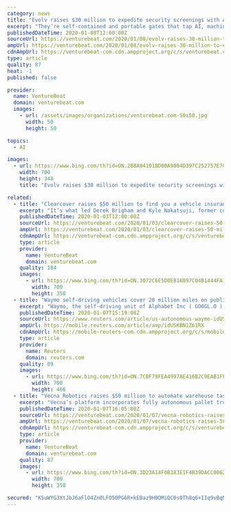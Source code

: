 ```yaml
---
category: news
title: "Evolv raises $30 million to expedite security screenings with AI"
excerpt: "They’re self-contained and portable gates that tap AI, machine learning, and millimeter wave sensors to expedite security screenings in high-traffic places. The founders evidently are not the only people who believe in the products. Evolv this morning announced that it’s raised over $30 million in series C growth capital with participation ..."
publishedDateTime: 2020-01-08T12:00:00Z
sourceUrl: https://venturebeat.com/2020/01/08/evolv-raises-30-million-to-expedite-security-screenings-with-ai/
ampUrl: https://venturebeat.com/2020/01/08/evolv-raises-30-million-to-expedite-security-screenings-with-ai/amp/
cdnAmpUrl: https://venturebeat-com.cdn.ampproject.org/c/s/venturebeat.com/2020/01/08/evolv-raises-30-million-to-expedite-security-screenings-with-ai/amp/
type: article
quality: 87
heat: -1
published: false

provider:
  name: VentureBeat
  domain: venturebeat.com
  images:
    - url: /assets/images/organizations/venturebeat.com-50x50.jpg
      width: 50
      height: 50

topics:
  - AI

images:
  - url: https://www.bing.com/th?id=ON.2B8A04101BD0BA9084D397C252757E7C
    width: 700
    height: 348
    title: "Evolv raises $30 million to expedite security screenings with AI"

related:
  - title: "Clearcover raises $50 million to find you a vehicle insurance policy with AI"
    excerpt: "It’s what led Derek Brigham and Kyle Nakatsuji, former colleagues at American Family Insurance, to cofound Clearcover in 2016. The Chicago, Illinois-based startup taps an AI tool (SmartCover) trained on millions of data points to match vehicle owners with affordable insurance policies, and to expedite the claims-filing process with instant ..."
    publishedDateTime: 2020-01-03T12:00:00Z
    sourceUrl: https://venturebeat.com/2020/01/03/clearcover-raises-50-million-to-find-you-a-vehicle-insurance-policy-with-ai/
    ampUrl: https://venturebeat.com/2020/01/03/clearcover-raises-50-million-to-find-you-a-vehicle-insurance-policy-with-ai/amp/
    cdnAmpUrl: https://venturebeat-com.cdn.ampproject.org/c/s/venturebeat.com/2020/01/03/clearcover-raises-50-million-to-find-you-a-vehicle-insurance-policy-with-ai/amp/
    type: article
    provider:
      name: VentureBeat
      domain: venturebeat.com
    quality: 184
    images:
      - url: https://www.bing.com/th?id=ON.3072C6E5D0E816897C04B1444FA1F84A
        width: 700
        height: 350
  - title: "Waymo self-driving vehicles cover 20 million miles on public roads"
    excerpt: "Waymo, the self-driving unit of Alphabet Inc ( GOOGL.O ), said its vehicles had covered more than 20 million miles (32.2 million km) on public roads since its creation in 2009. “It took us a decade to drive the first 10 million miles but just over one year to complete these last 10 million,"
    publishedDateTime: 2020-01-07T15:19:00Z
    sourceUrl: https://www.reuters.com/article/us-autonomous-waymo-idUSKBN1Z61RX
    ampUrl: https://mobile.reuters.com/article/amp/idUSKBN1Z61RX
    cdnAmpUrl: https://mobile-reuters-com.cdn.ampproject.org/c/s/mobile.reuters.com/article/amp/idUSKBN1Z61RX
    type: article
    provider:
      name: Reuters
      domain: reuters.com
    quality: 89
    images:
      - url: https://www.bing.com/th?id=ON.7CBF79FEA4997AE416B2C9EAB1FFD8C0
        width: 700
        height: 466
  - title: "Vecna Robotics raises $50 million to automate warehouse tasks with AI"
    excerpt: "Vecna’s platform incorporates fully autonomous pallet trucks and tow tractors to maximize efficiency. To this end, a component called Pivotal — an AI-based orchestration agent — manages fleets while interfacing with human workers and other equipment to optimize freight capacity, increase warehouse capacity, and cut down on waste."
    publishedDateTime: 2020-01-07T16:05:00Z
    sourceUrl: https://venturebeat.com/2020/01/07/vecna-robotics-raises-50-million-to-automate-warehouse-tasks-with-ai/
    ampUrl: https://venturebeat.com/2020/01/07/vecna-robotics-raises-50-million-to-automate-warehouse-tasks-with-ai/amp/
    cdnAmpUrl: https://venturebeat-com.cdn.ampproject.org/c/s/venturebeat.com/2020/01/07/vecna-robotics-raises-50-million-to-automate-warehouse-tasks-with-ai/amp/
    type: article
    provider:
      name: VentureBeat
      domain: venturebeat.com
    quality: 87
    images:
      - url: https://www.bing.com/th?id=ON.3D23A14F0B183E1F4B39DACC00629878
        width: 700
        height: 350

secured: "KSuWYG3XtJbJ6aFlO4Zn0LFO5OPG6R+kEBaz9H0OMiQC0s0Th8q6+IIq9vBqN2pBANpBmOiItadCkXTMSia4O3Zs/mojfvNbWpld4DOqQRgc9PBG8PTlVrMAMlp/Myk05f8BnJSTXFEA1u/Gc3QxRO+RZPu+zk41hODLI3ywm9eqEdkp7P+m2ENlEN0C0B7RIWtyZ9VET9ayKfGLqTBUAwJbZYzYNbvXO4uwBFXSWNwKJmnuCOUKbC286tcjfK0+FsyEcD65hTFPMGE932sYvQ==;UN/Ost4K/Ia/XjMcKw9V5g=="
---
```


